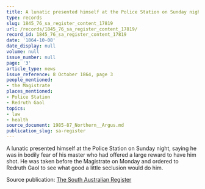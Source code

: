 ```yaml
---
title: A lunatic presented himself at the Police Station on Sunday night
type: records
slug: 1845_76_sa_register_content_17819
url: /records/1845_76_sa_register_content_17819/
record_id: 1845_76_sa_register_content_17819
date: '1864-10-08'
date_display: null
volume: null
issue_number: null
page: '3'
article_type: news
issue_reference: 8 October 1864, page 3
people_mentioned:
- the Magistrate
places_mentioned:
- Police Station
- Redruth Gaol
topics:
- law
- health
source_document: 1985-87_Northern__Argus.md
publication_slug: sa-register
---
```


A lunatic presented himself at the Police Station on Sunday night, saying he was in bodily fear of his master who had offered a large reward to have him shot. He was taken before the Magistrate on Monday and ordered to Redruth Gaol to see what good a little seclusion would do him.

Source publication: [The South Australian Register](/publications/sa-register/)
